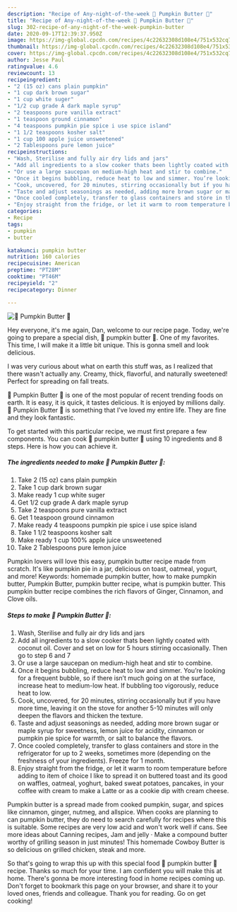 ```yaml
---
description: "Recipe of Any-night-of-the-week 🍂 Pumpkin Butter 🎃"
title: "Recipe of Any-night-of-the-week 🍂 Pumpkin Butter 🎃"
slug: 302-recipe-of-any-night-of-the-week-pumpkin-butter
date: 2020-09-17T12:39:37.950Z
image: https://img-global.cpcdn.com/recipes/4c22632308d108e4/751x532cq70/🍂-pumpkin-butter-🎃-recipe-main-photo.jpg
thumbnail: https://img-global.cpcdn.com/recipes/4c22632308d108e4/751x532cq70/🍂-pumpkin-butter-🎃-recipe-main-photo.jpg
cover: https://img-global.cpcdn.com/recipes/4c22632308d108e4/751x532cq70/🍂-pumpkin-butter-🎃-recipe-main-photo.jpg
author: Jesse Paul
ratingvalue: 4.6
reviewcount: 13
recipeingredient:
- "2 (15 oz) cans plain pumpkin"
- "1 cup dark brown sugar"
- "1 cup white suger"
- "1/2 cup grade A dark maple syrup"
- "2 teaspoons pure vanilla extract"
- "1 teaspoon ground cinnamon"
- "4 teaspoons pumpkin pie spice i use spice island"
- "1 1/2 teaspoons kosher salt"
- "1 cup 100 apple juice unsweetened"
- "2 Tablespoons pure lemon juice"
recipeinstructions:
- "Wash, Sterilise and fully air dry lids and jars"
- "Add all ingredients to a slow cooker thats been lightly coated with coconut oil. Cover and set on low for 5 hours stirring occasionally. Then go to step 6 and 7"
- "Or use a large saucepan on medium-high heat and stir to combine."
- "Once it begins bubbling, reduce heat to low and simmer. You’re looking for a frequent bubble, so if there isn’t much going on at the surface, increase heat to medium-low heat. If bubbling too vigorously, reduce heat to low."
- "Cook, uncovered, for 20 minutes, stirring occasionally but if you have more time, leaving it on the stove for another 5-10 minutes will only deepen the flavors and thicken the texture."
- "Taste and adjust seasonings as needed, adding more brown sugar or maple syrup for sweetness, lemon juice for acidity, cinnamon or pumpkin pie spice for warmth, or salt to balance the flavors."
- "Once cooled completely, transfer to glass containers and store in the refrigerator for up to 2 weeks, sometimes more (depending on the freshness of your ingredients). Freeze for 1 month."
- "Enjoy straight from the fridge, or let it warm to room temperature before adding to item of choice I like to spread it on buttered toast and its good on waffles, oatmeal, yoghurt, baked sweat potatoes, pancakes, in your coffee with cream to make a Latte or as a cookie dip with cream cheese."
categories:
- Recipe
tags:
- pumpkin
- butter

katakunci: pumpkin butter 
nutrition: 160 calories
recipecuisine: American
preptime: "PT28M"
cooktime: "PT46M"
recipeyield: "2"
recipecategory: Dinner

---
```



![🍂 Pumpkin Butter 🎃](https://img-global.cpcdn.com/recipes/4c22632308d108e4/751x532cq70/🍂-pumpkin-butter-🎃-recipe-main-photo.jpg)

Hey everyone, it's me again, Dan, welcome to our recipe page. Today, we're going to prepare a special dish, 🍂 pumpkin butter 🎃. One of my favorites. This time, I will make it a little bit unique. This is gonna smell and look delicious.

I was very curious about what on earth this stuff was, as I realized that there wasn&#39;t actually any. Creamy, thick, flavorful, and naturally sweetened! Perfect for spreading on fall treats.

🍂 Pumpkin Butter 🎃 is one of the most popular of recent trending foods on earth. It is easy, it is quick, it tastes delicious. It is enjoyed by millions daily. 🍂 Pumpkin Butter 🎃 is something that I've loved my entire life. They are fine and they look fantastic.


To get started with this particular recipe, we must first prepare a few components. You can cook 🍂 pumpkin butter 🎃 using 10 ingredients and 8 steps. Here is how you can achieve it.

<!--inarticleads1-->

##### The ingredients needed to make 🍂 Pumpkin Butter 🎃:

1. Take 2 (15 oz) cans plain pumpkin
1. Take 1 cup dark brown sugar
1. Make ready 1 cup white suger
1. Get 1/2 cup grade A dark maple syrup
1. Take 2 teaspoons pure vanilla extract
1. Get 1 teaspoon ground cinnamon
1. Make ready 4 teaspoons pumpkin pie spice i use spice island
1. Take 1 1/2 teaspoons kosher salt
1. Make ready 1 cup 100% apple juice unsweetened
1. Take 2 Tablespoons pure lemon juice


Pumpkin lovers will love this easy, pumpkin butter recipe made from scratch. It&#39;s like pumpkin pie in a jar, delicious on toast, oatmeal, yogurt, and more! Keywords: homemade pumpkin butter, how to make pumpkin butter, Pumpkin Butter, pumpkin butter recipe, what is pumpkin butter. This pumpkin butter recipe combines the rich flavors of Ginger, Cinnamon, and Clove oils. 

<!--inarticleads2-->

##### Steps to make 🍂 Pumpkin Butter 🎃:

1. Wash, Sterilise and fully air dry lids and jars
1. Add all ingredients to a slow cooker thats been lightly coated with coconut oil. Cover and set on low for 5 hours stirring occasionally. Then go to step 6 and 7
1. Or use a large saucepan on medium-high heat and stir to combine.
1. Once it begins bubbling, reduce heat to low and simmer. You’re looking for a frequent bubble, so if there isn’t much going on at the surface, increase heat to medium-low heat. If bubbling too vigorously, reduce heat to low.
1. Cook, uncovered, for 20 minutes, stirring occasionally but if you have more time, leaving it on the stove for another 5-10 minutes will only deepen the flavors and thicken the texture.
1. Taste and adjust seasonings as needed, adding more brown sugar or maple syrup for sweetness, lemon juice for acidity, cinnamon or pumpkin pie spice for warmth, or salt to balance the flavors.
1. Once cooled completely, transfer to glass containers and store in the refrigerator for up to 2 weeks, sometimes more (depending on the freshness of your ingredients). Freeze for 1 month.
1. Enjoy straight from the fridge, or let it warm to room temperature before adding to item of choice I like to spread it on buttered toast and its good on waffles, oatmeal, yoghurt, baked sweat potatoes, pancakes, in your coffee with cream to make a Latte or as a cookie dip with cream cheese.


Pumpkin butter is a spread made from cooked pumpkin, sugar, and spices like cinnamon, ginger, nutmeg, and allspice. When cooks are planning to can pumpkin butter, they do need to search carefully for recipes where this is suitable. Some recipes are very low acid and won&#39;t work well if cans. See more ideas about Canning recipes, Jam and jelly · Make a compound butter worthy of grilling season in just minutes! This homemade Cowboy Butter is so delicious on grilled chicken, steak and more. 

So that's going to wrap this up with this special food 🍂 pumpkin butter 🎃 recipe. Thanks so much for your time. I am confident you will make this at home. There's gonna be more interesting food in home recipes coming up. Don't forget to bookmark this page on your browser, and share it to your loved ones, friends and colleague. Thank you for reading. Go on get cooking!
